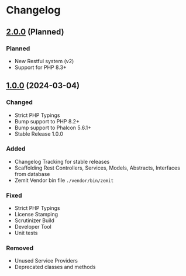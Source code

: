 # Changelog

## [2.0.0](https://github.com/zemit-cms/core/releases/tag/1.0.0) (Planned)

### Planned

- New Restful system (v2)
- Support for PHP 8.3+

## [1.0.0](https://github.com/zemit-cms/core/releases/tag/1.0.0) (2024-03-04)

### Changed

- Strict PHP Typings
- Bump support to PHP 8.2+
- Bump support to Phalcon 5.6.1+
- Stable Release 1.0.0

### Added

- Changelog Tracking for stable releases
- Scaffolding Rest Controllers, Services, Models, Abstracts, Interfaces from database
- Zemit Vendor bin file `./vendor/bin/zemit`

### Fixed

- Strict PHP Typings
- License Stamping
- Scrutinizer Build
- Developer Tool
- Unit tests

### Removed

- Unused Service Providers
- Deprecated classes and methods
